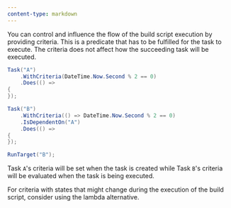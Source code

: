 ```yaml
---
content-type: markdown
---
```


You can control and influence the flow of the build script execution by providing criteria. This is a predicate that has to be fulfilled for the task to execute. The criteria does not affect how the succeeding task will be executed.

```csharp
Task("A")
    .WithCriteria(DateTime.Now.Second % 2 == 0)
    .Does(() =>
{
});

Task("B")
    .WithCriteria(() => DateTime.Now.Second % 2 == 0)
    .IsDependentOn("A")
    .Does(() =>
{
});

RunTarget("B");
```

Task `A`'s criteria will be set when the task is created while Task `B`'s criteria will be evaluated when the task is being executed.

For criteria with states that might change during the execution of the build script, consider using the lambda alternative.
